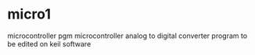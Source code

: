 # micro1
microcontroller pgm
microcontroller analog to digital converter program to be edited on keil software
